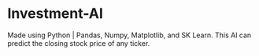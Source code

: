 # Investment-AI
Made using Python | Pandas, Numpy, Matplotlib, and SK Learn. This AI can predict the closing stock price of any ticker.
